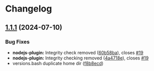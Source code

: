 # Changelog

## [1.1.1](https://github.com/pythoninthegrass/ansible-role-asdf/compare/v1.1.0...v1.1.1) (2024-07-10)


### Bug Fixes

* **nodejs-plugin:** Integrity check removed ([60b58ba](https://github.com/pythoninthegrass/ansible-role-asdf/commit/60b58baa682faedc2bd24eb58e186d1e5aa224ca)), closes [#19](https://github.com/pythoninthegrass/ansible-role-asdf/issues/19)
* **nodejs-plugin:** Integrity checking removed ([4a4718e](https://github.com/pythoninthegrass/ansible-role-asdf/commit/4a4718e4eda7982f5c75e3675f51260155d83463)), closes [#19](https://github.com/pythoninthegrass/ansible-role-asdf/issues/19)
* versions.bash duplicate home dir ([f8b8ecd](https://github.com/pythoninthegrass/ansible-role-asdf/commit/f8b8ecd9453c59c13a49f4d6a1e310df49bb98e3))
